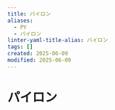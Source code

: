 ```yaml
---
title: パイロン
aliases:
  - PY
  - パイロン
linter-yaml-title-alias: パイロン
tags: []
created: 2025-06-09
modified: 2025-06-09
---
```


# パイロン
